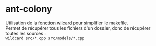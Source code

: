 # ant-colony

Utilisation de la [fonction wilcard](https://www.gnu.org/software/make/manual/html_node/Wildcard-Function.html) pour simplifier le makefile.  
Permet de récupérer tous les fichiers d'un dossier, donc de récupérer toutes les sources :  
`wildcard src/*.cpp src/models/*.cpp`
